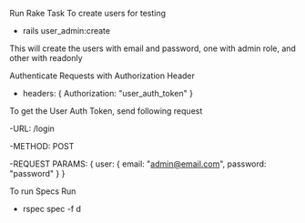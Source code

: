 Run Rake Task To create users for testing

- rails user_admin:create

This will create the users with email and password, one with admin role, and other with readonly

Authenticate Requests with Authorization Header

- headers: { Authorization: "user_auth_token" }

To get the User Auth Token, send following request

-URL: /login

-METHOD: POST

-REQUEST PARAMS: {
	user: {
		email: "admin@email.com",
		password: "password"
	}
}

To run Specs Run

- rspec spec -f d
